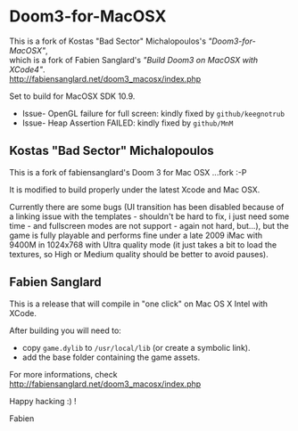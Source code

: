# Doom3-for-MacOSX

This is a fork of Kostas "Bad Sector" Michalopoulos's *"Doom3-for-MacOSX"*,<br/>
which is a fork of Fabien Sanglard's *"Build Doom3 on MacOSX with XCode4"*.</br>
http://fabiensanglard.net/doom3_macosx/index.php

Set to build for MacOSX SDK 10.9.

* Issue- OpenGL failure for full screen: kindly fixed by ```github/keegnotrub```
* Issue- Heap Assertion FAILED: kindly fixed by ```github/MnM```

## Kostas "Bad Sector" Michalopoulos

This is a fork of fabiensanglard's Doom 3 for Mac OSX ...fork :-P

It is modified to build properly under the latest Xcode and Mac OSX.

Currently there are some bugs (UI transition has been disabled because of a
linking issue with the templates - shouldn't be hard to fix, i just need some
time - and fullscreen modes are not support - again not hard, but...), but the
game is fully playable and performs fine under a late 2009 iMac with 9400M in
1024x768 with Ultra quality mode (it just takes a bit to load the textures, so
High or Medium quality should be better to avoid pauses).

## Fabien Sanglard

This is a release that will compile in "one click" on Mac OS X Intel with XCode.

After building you will need to:
 
 - copy `game.dylib` to `/usr/local/lib` (or create a symbolic link). 
 - add the base folder containing the game assets.

For more informations, check http://fabiensanglard.net/doom3_macosx/index.php

Happy hacking :) !

Fabien

